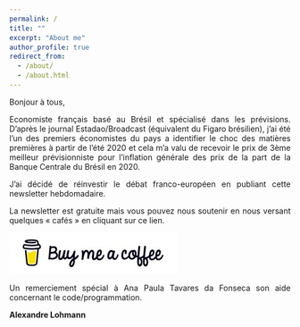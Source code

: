```yaml
---
permalink: /
title: ""
excerpt: "About me"
author_profile: true
redirect_from: 
  - /about/
  - /about.html
---
```



<p>Bonjour à tous, </p>
<p style="text-align: justify">  Economiste français basé au Brésil et spécialisé dans les prévisions. D’après le journal Estadao/Broadcast (équivalent du Figaro brésilien),  j’ai été l’un des premiers économistes du pays a identifier le choc des matières premières à partir de l’été 2020 et cela m’a valu de recevoir le prix de 3ème meilleur prévisionniste pour l’inflation générale des prix de la part de la Banque Centrale du Brésil en 2020.</p>

<p style="text-align: justify"> J’ai décidé de réinvestir le débat franco-européen en publiant cette newsletter hebdomadaire.</p>

<p style="text-align: justify"> La newsletter est gratuite mais vous pouvez nous soutenir en nous versant quelques « cafés » en cliquant sur ce lien.</p>


[![Buy me a coffee](https://github.com/ASLlohmann/asllohmann.github.io/blob/master/images/bmc.jpeg?raw=true)](https://www.buymeacoffee.com/AlexSebLohmann)
<p style="text-align: justify">  Un remerciement spécial à Ana Paula Tavares da Fonseca son aide concernant le code/programmation.</p>


**Alexandre Lohmann**


